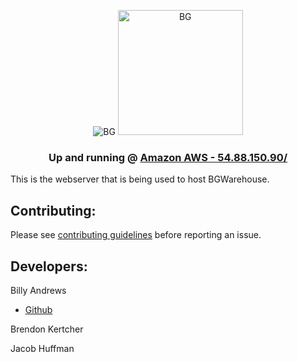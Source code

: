 <center>

![BG](https://openbay.s3.amazonaws.com/uploads/production/image_upload/image/583/original_bg_products.png )
<img src="https://openbay.s3.amazonaws.com/uploads/production/image_upload/image/583/original_bg_products.png" alt="BG" style="width: 200px;"/>

### Up and running @ [Amazon AWS - 54.88.150.90/](http://54.88.150.90/)

</center>

This is the webserver that is being used to host BGWarehouse.

## Contributing:
Please see [contributing guidelines](CONTRIBUTING.md) before reporting an issue.


## Developers:
Billy Andrews
- [Github](https://github.com/wandrews1)

Brendon Kertcher

Jacob Huffman
